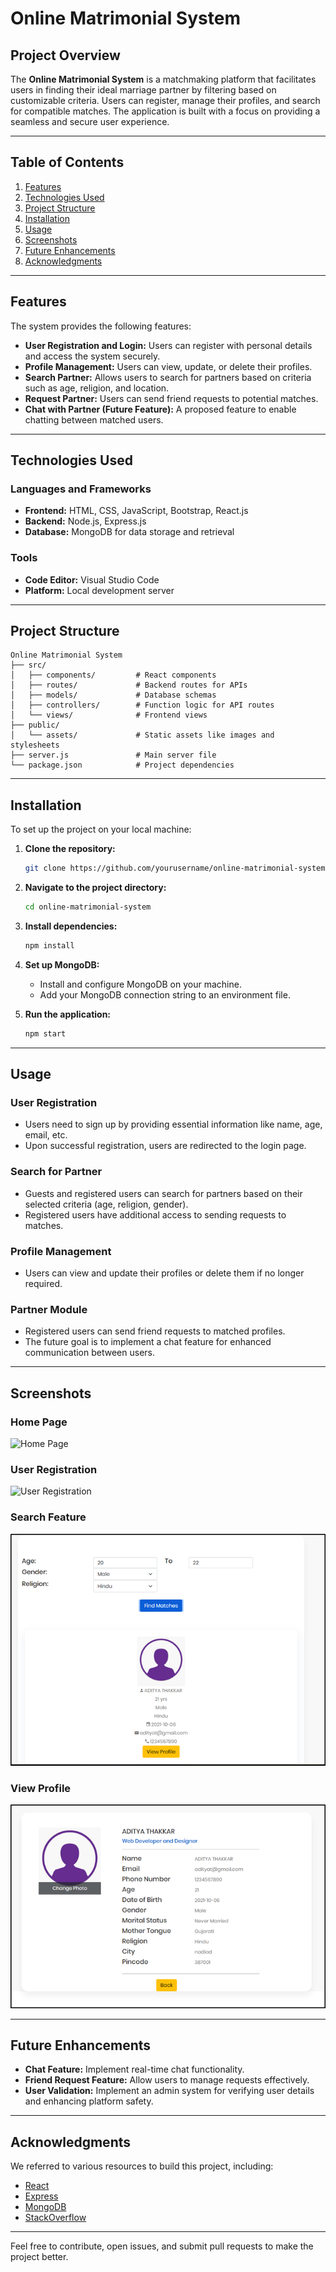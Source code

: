 # Online Matrimonial System

## Project Overview

The **Online Matrimonial System** is a matchmaking platform that facilitates users in finding their ideal marriage partner by filtering based on customizable criteria. Users can register, manage their profiles, and search for compatible matches. The application is built with a focus on providing a seamless and secure user experience.

---

## Table of Contents
1. [Features](#features)
2. [Technologies Used](#technologies-used)
3. [Project Structure](#project-structure)
4. [Installation](#installation)
5. [Usage](#usage)
6. [Screenshots](#screenshots)
7. [Future Enhancements](#future-enhancements)
8. [Acknowledgments](#acknowledgments)

---

## Features

The system provides the following features:

- **User Registration and Login:** Users can register with personal details and access the system securely.
- **Profile Management:** Users can view, update, or delete their profiles.
- **Search Partner:** Allows users to search for partners based on criteria such as age, religion, and location.
- **Request Partner:** Users can send friend requests to potential matches.
- **Chat with Partner (Future Feature):** A proposed feature to enable chatting between matched users.

---

## Technologies Used

### Languages and Frameworks
- **Frontend:** HTML, CSS, JavaScript, Bootstrap, React.js
- **Backend:** Node.js, Express.js
- **Database:** MongoDB for data storage and retrieval

### Tools
- **Code Editor:** Visual Studio Code
- **Platform:** Local development server

---

## Project Structure

```plaintext
Online Matrimonial System
├── src/
│   ├── components/         # React components
│   ├── routes/             # Backend routes for APIs
│   ├── models/             # Database schemas
│   ├── controllers/        # Function logic for API routes
│   └── views/              # Frontend views
├── public/
│   └── assets/             # Static assets like images and stylesheets
├── server.js               # Main server file
└── package.json            # Project dependencies
```

---

## Installation

To set up the project on your local machine:

1. **Clone the repository:**
    ```bash
    git clone https://github.com/yourusername/online-matrimonial-system.git
    ```

2. **Navigate to the project directory:**
    ```bash
    cd online-matrimonial-system
    ```

3. **Install dependencies:**
    ```bash
    npm install
    ```

4. **Set up MongoDB:**
   - Install and configure MongoDB on your machine.
   - Add your MongoDB connection string to an environment file.

5. **Run the application:**
    ```bash
    npm start
    ```

---

## Usage

### User Registration
- Users need to sign up by providing essential information like name, age, email, etc.
- Upon successful registration, users are redirected to the login page.

### Search for Partner
- Guests and registered users can search for partners based on their selected criteria (age, religion, gender).
- Registered users have additional access to sending requests to matches.

### Profile Management
- Users can view and update their profiles or delete them if no longer required.

### Partner Module
- Registered users can send friend requests to matched profiles.
- The future goal is to implement a chat feature for enhanced communication between users.

---

## Screenshots

### Home Page
![Home Page](/1.JPG)

### User Registration
![User Registration](/2.JPG)

### Search Feature
![Search Feature](/search_feature_mm.png)

### View Profile
![View Profile](/view_profile_mm.png)

---

## Future Enhancements

- **Chat Feature:** Implement real-time chat functionality.
- **Friend Request Feature:** Allow users to manage requests effectively.
- **User Validation:** Implement an admin system for verifying user details and enhancing platform safety.

---

## Acknowledgments

We referred to various resources to build this project, including:

- [React](https://reactjs.org/)
- [Express](https://expressjs.com/)
- [MongoDB](https://www.mongodb.com/)
- [StackOverflow](https://stackoverflow.com/)

---

Feel free to contribute, open issues, and submit pull requests to make the project better.
